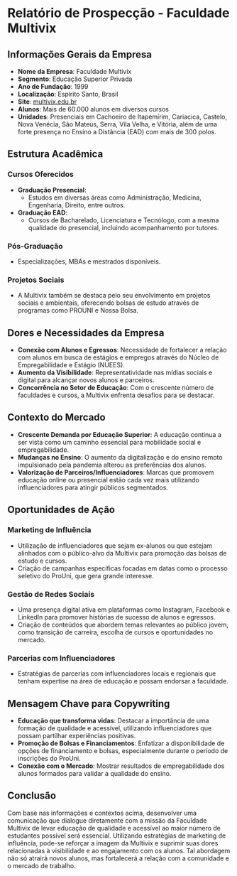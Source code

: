 # Relatório de Prospecção - Faculdade Multivix

## Informações Gerais da Empresa
- **Nome da Empresa**: Faculdade Multivix
- **Segmento**: Educação Superior Privada
- **Ano de Fundação**: 1999
- **Localização**: Espírito Santo, Brasil
- **Site**: [multivix.edu.br](https://multivix.edu.br)
- **Alunos**: Mais de 60.000 alunos em diversos cursos
- **Unidades**: Presenciais em Cachoeiro de Itapemirim, Cariacica, Castelo, Nova Venécia, São Mateus, Serra, Vila Velha, e Vitória, além de uma forte presença no Ensino a Distância (EAD) com mais de 300 polos.

## Estrutura Acadêmica
### Cursos Oferecidos
- **Graduação Presencial**:
  -  Estudos em diversas áreas como Administração, Medicina, Engenharia, Direito, entre outros.
- **Graduação EAD**:
  - Cursos de Bacharelado, Licenciatura e Tecnólogo, com a mesma qualidade do presencial, incluindo acompanhamento por tutores.
  
### Pós-Graduação
- Especializações, MBAs e mestrados disponíveis.

### Projetos Sociais
- A Multivix também se destaca pelo seu envolvimento em projetos sociais e ambientais, oferecendo bolsas de estudo através de programas como PROUNI e Nossa Bolsa.

## Dores e Necessidades da Empresa
- **Conexão com Alunos e Egressos**: Necessidade de fortalecer a relação com alunos em busca de estágios e empregos através do Núcleo de Empregabilidade e Estágio (NUEES).
- **Aumento da Visibilidade**: Representatividade nas mídias sociais e digital para alcançar novos alunos e parceiros.
- **Concorrência no Setor de Educação**: Com o crescente número de faculdades e cursos, a Multivix enfrenta desafios para se destacar.

## Contexto do Mercado
- **Crescente Demanda por Educação Superior**: A educação continua a ser vista como um caminho essencial para mobilidade social e empregabilidade.
- **Mudanças no Ensino**: O aumento da digitalização e do ensino remoto impulsionado pela pandemia alterou as preferências dos alunos.
- **Valorização de Parceiros/Influenciadores**: Marcas que promovem educação online ou presencial estão cada vez mais utilizando influenciadores para atingir públicos segmentados.

## Oportunidades de Ação
### Marketing de Influência
- Utilização de influenciadores que sejam ex-alunos ou que estejam alinhados com o público-alvo da Multivix para promoção das bolsas de estudo e cursos.
- Criação de campanhas específicas focadas em datas como o processo seletivo do ProUni, que gera grande interesse.

### Gestão de Redes Sociais
- Uma presença digital ativa em plataformas como Instagram, Facebook e LinkedIn para promover histórias de sucesso de alunos e egressos.
- Criação de conteúdos que abordem temas relevantes ao público jovem, como transição de carreira, escolha de cursos e oportunidades no mercado.

### Parcerias com Influenciadores
- Estratégias de parcerias com influenciadores locais e regionais que tenham expertise na área de educação e possam endorsar a faculdade.

## Mensagem Chave para Copywriting
- **Educação que transforma vidas**: Destacar a importância de uma formação de qualidade e acessível, utilizando influenciadores que possam partilhar experiências positivas.
- **Promoção de Bolsas e Financiamentos**: Enfatizar a disponibilidade de opções de financiamento e bolsas, especialmente durante o período de inscrições do ProUni.
- **Conexão com o Mercado**: Mostrar resultados de empregabilidade dos alunos formados para validar a qualidade do ensino.

## Conclusão
Com base nas informações e contextos acima, desenvolver uma comunicação que dialogue diretamente com a missão da Faculdade Multivix de levar educação de qualidade e acessível ao maior número de estudantes possível será essencial. Utilizando estratégias de marketing de influência, pode-se reforçar a imagem da Multivix e suprimir suas dores relacionadas à visibilidade e ao engajamento com os alunos. Tal abordagem não só atrairá novos alunos, mas fortalecerá a relação com a comunidade e o mercado de trabalho.